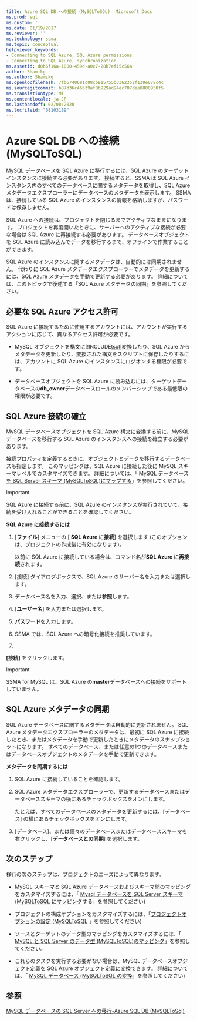 ```yaml
---
title: Azure SQL DB への接続 (MySQLToSQL) |Microsoft Docs
ms.prod: sql
ms.custom: ''
ms.date: 01/19/2017
ms.reviewer: ''
ms.technology: ssma
ms.topic: conceptual
helpviewer_keywords:
- Connecting to SQL Azure, SQL Azure permissions
- Connecting to SQL Azure, synchronization
ms.assetid: d0b6f16a-1880-459d-a0c7-28b7ef15c56a
author: Shamikg
ms.author: Shamikg
ms.openlocfilehash: 7fb6740681c08cb915755b3362352f139e078c4c
ms.sourcegitcommit: b87d36c46b39af8b929ad94ec707dee8800950f5
ms.translationtype: MT
ms.contentlocale: ja-JP
ms.lasthandoff: 02/08/2020
ms.locfileid: "68103189"
---
```

# <a name="connecting-to-azure-sql-db-mysqltosql"></a>Azure SQL DB への接続 (MySQLToSQL)
MySQL データベースを SQL Azure に移行するには、SQL Azure のターゲットインスタンスに接続する必要があります。 接続すると、SSMA は SQL Azure インスタンス内のすべてのデータベースに関するメタデータを取得し、SQL Azure メタデータエクスプローラーにデータベースのメタデータを表示します。 SSMA は、接続している SQL Azure のインスタンスの情報を格納しますが、パスワードは保存しません。  
  
SQL Azure への接続は、プロジェクトを閉じるまでアクティブなままになります。 プロジェクトを再度開いたときに、サーバーへのアクティブな接続が必要な場合は SQL Azure に再接続する必要があります。 データベースオブジェクトを SQL Azure に読み込んでデータを移行するまで、オフラインで作業することができます。  
  
SQL Azure のインスタンスに関するメタデータは、自動的には同期されません。 代わりに SQL Azure メタデータエクスプローラーでメタデータを更新するには、SQL Azure メタデータを手動で更新する必要があります。 詳細については、このトピックで後述する「SQL Azure メタデータの同期」を参照してください。  
  
## <a name="required-sql-azure-permissions"></a>必要な SQL Azure アクセス許可  
SQL Azure に接続するために使用するアカウントには、アカウントが実行するアクションに応じて、異なるアクセス許可が必要です。  
  
-   MySQL オブジェクトを構文に[!INCLUDE[tsql](../../includes/tsql-md.md)]変換したり、SQL Azure からメタデータを更新したり、変換された構文をスクリプトに保存したりするには、アカウントに SQL Azure のインスタンスにログオンする権限が必要です。  
  
-   データベースオブジェクトを SQL Azure に読み込むには、ターゲットデータベースの**db_owner**データベースロールのメンバーシップである最低限の権限が必要です。  
  
## <a name="establishing-a-sql-azure-connection"></a>SQL Azure 接続の確立  
MySQL データベースオブジェクトを SQL Azure 構文に変換する前に、MySQL データベースを移行する SQL Azure のインスタンスへの接続を確立する必要があります。  
  
接続プロパティを定義するときに、オブジェクトとデータを移行するデータベースも指定します。 このマッピングは、SQL Azure に接続した後に MySQL スキーマレベルでカスタマイズできます。 詳細については、「 [MySQL データベースを SQL Server スキーマ &#40;MySQLToSQL&#41;にマップする](../../ssma/mysql/mapping-mysql-databases-to-sql-server-schemas-mysqltosql.md)」を参照してください。  
  
> [!IMPORTANT]  
> SQL Azure に接続する前に、SQL Azure のインスタンスが実行されていて、接続を受け入れることができることを確認してください。  
  
**SQL Azure に接続するには**  
  
1.  [**ファイル**] メニューの [ **SQL Azure に接続**] を選択します (このオプションは、プロジェクトの作成後に有効になります)。  
  
    以前に SQL Azure に接続している場合は、コマンド名が**SQL Azure に再接続**されます。  
  
2.  [接続] ダイアログボックスで、SQL Azure のサーバー名を入力または選択します。  
  
3.  データベース名を入力、選択、または**参照**します。  
  
4.  [**ユーザー名**] を入力または選択します。  
  
5.  **パスワード**を入力します。  
  
6.  SSMA では、SQL Azure への暗号化接続を推奨しています。  
  
7.  
  **[接続]** をクリックします。  
  
> [!IMPORTANT]  
> SSMA for MySQL は、SQL Azure の**master**データベースへの接続をサポートしていません。  
  
## <a name="synchronizing-sql-azure-metadata"></a>SQL Azure メタデータの同期  
SQL Azure データベースに関するメタデータは自動的に更新されません。 SQL Azure メタデータエクスプローラーのメタデータは、最初に SQL Azure に接続したとき、またはメタデータを手動で更新したときにメタデータのスナップショットになります。 すべてのデータベース、または任意の1つのデータベースまたはデータベースオブジェクトのメタデータを手動で更新できます。  
  
**メタデータを同期するには**  
  
1.  SQL Azure に接続していることを確認します。  
  
2.  SQL Azure メタデータエクスプローラーで、更新するデータベースまたはデータベーススキーマの横にあるチェックボックスをオンにします。  
  
    たとえば、すべてのデータベースのメタデータを更新するには、[データベース] の横にあるチェックボックスをオンにします。  
  
3.  [データベース]、または個々のデータベースまたはデータベーススキーマを右クリックし、[**データベースとの同期**] を選択します。  
  
## <a name="next-step"></a>次のステップ  
移行の次のステップは、プロジェクトのニーズによって異なります。  
  
-   MySQL スキーマと SQL Azure データベースおよびスキーマ間のマッピングをカスタマイズするには、「 [Mysql データベースを SQL Server スキーマ &#40;MySQLToSQL にマッピング](../../ssma/mysql/mapping-mysql-databases-to-sql-server-schemas-mysqltosql.md)する」を参照してください&#41;  
  
-   プロジェクトの構成オプションをカスタマイズするには、「[プロジェクトオプションの設定 &#40;MySQLToSQL](../../ssma/mysql/setting-project-options-mysqltosql.md) 」を参照してください&#41;  
  
-   ソースとターゲットのデータ型のマッピングをカスタマイズするには、「 [MySQL と SQL Server のデータ型 &#40;MySQLToSQL&#41;のマッピング](../../ssma/mysql/mapping-mysql-and-sql-server-data-types-mysqltosql.md)」を参照してください。  
  
-   これらのタスクを実行する必要がない場合は、MySQL データベースオブジェクト定義を SQL Azure オブジェクト定義に変換できます。 詳細については、「 [MySQL データベース &#40;MySQLToSQL の変換](../../ssma/mysql/converting-mysql-databases-mysqltosql.md)」を参照してください&#41;  
  
## <a name="see-also"></a>参照  
[MySQL データベースの SQL Server への移行-Azure SQL DB &#40;MySQLToSql&#41;](../../ssma/mysql/migrating-mysql-databases-to-sql-server-azure-sql-db-mysqltosql.md)  
  
